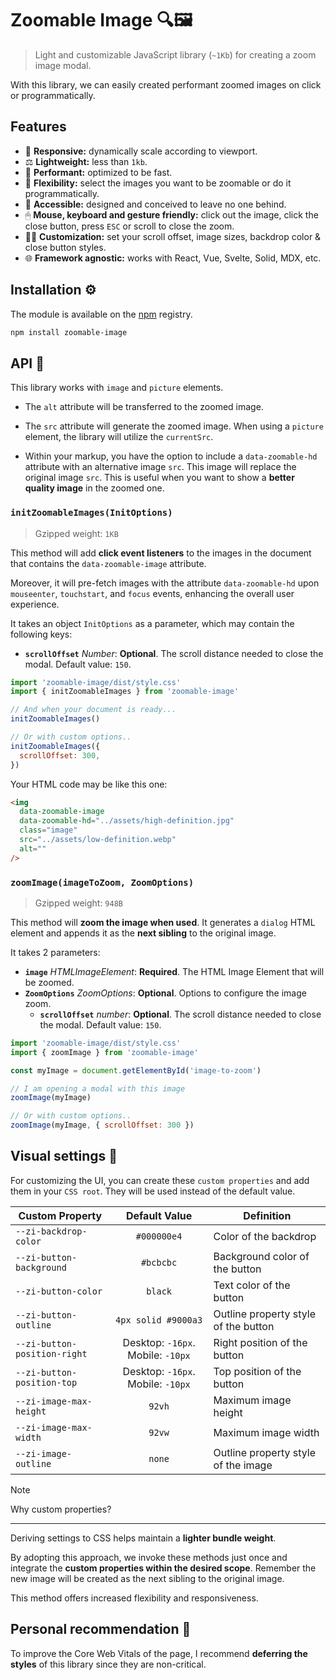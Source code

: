 # Zoomable Image 🔍🖼️

> Light and customizable JavaScript library (`~1Kb`) for creating a zoom image modal.

With this library, we can easily created performant zoomed images on click or programmatically.

## Features

- 📱 **Responsive:** dynamically scale according to viewport.
- ⚖️ **Lightweight:** less than `1kb`.
- 🚀 **Performant:** optimized to be fast.
- 🔎 **Flexibility:** select the images you want to be zoomable or do it programmatically.
- 🌈 **Accessible:** designed and conceived to leave no one behind.
- 🖱 **Mouse, keyboard and gesture friendly:** click out the image, click the close button, press `ESC` or scroll to close the zoom.
- 🕵🏽 **Customization:** set your scroll offset, image sizes, backdrop color & close button styles.
- 🌐 **Framework agnostic:** works with React, Vue, Svelte, Solid, MDX, etc.

## Installation ⚙️

The module is available on the [npm](https://www.npmjs.com) registry.

```sh
npm install zoomable-image
```

## API 🤖

This library works with `image` and `picture` elements.

- The `alt` attribute will be transferred to the zoomed image.

- The `src` attribute will generate the zoomed image. When using a `picture` element, the library will utilize the `currentSrc`.

- Within your markup, you have the option to include a `data-zoomable-hd` attribute with an alternative image `src`. This image will replace the original image `src`. This is useful when you want to show a **better quality image** in the zoomed one.

### `initZoomableImages(InitOptions)`

> Gzipped weight: `1KB`

This method will add **click event listeners** to the images in the document that contains the `data-zoomable-image` attribute.

Moreover, it will pre-fetch images with the attribute `data-zoomable-hd` upon `mouseenter`, `touchstart`, and `focus` events, enhancing the overall user experience.

It takes an object `InitOptions` as a parameter, which may contain the following keys:

- **`scrollOffset`** _Number_: **Optional**. The scroll distance needed to close the modal. Default value: `150`.

```js
import 'zoomable-image/dist/style.css'
import { initZoomableImages } from 'zoomable-image'

// And when your document is ready...
initZoomableImages()

// Or with custom options..
initZoomableImages({
  scrollOffset: 300,
})
```

Your HTML code may be like this one:

```html
<img
  data-zoomable-image
  data-zoomable-hd="../assets/high-definition.jpg"
  class="image"
  src="../assets/low-definition.webp"
  alt=""
/>
```

### `zoomImage(imageToZoom, ZoomOptions)`

> Gzipped weight: `948B`

This method will **zoom the image when used**. It generates a `dialog` HTML element and appends it as the **next sibling** to the original image.

It takes 2 parameters:

- **`image`** _HTMLImageElement_: **Required**. The HTML Image Element that will be zoomed.
- **`ZoomOptions`** _ZoomOptions_: **Optional**. Options to configure the image zoom.
  - **`scrollOffset`** _number_: **Optional**. The scroll distance needed to close the modal. Default value: `150`.

```js
import 'zoomable-image/dist/style.css'
import { zoomImage } from 'zoomable-image'

const myImage = document.getElementById('image-to-zoom')

// I am opening a modal with this image
zoomImage(myImage)

// Or with custom options..
zoomImage(myImage, { scrollOffset: 300 })
```

## Visual settings 🎨

For customizing the UI, you can create these `custom properties` and add them in your `CSS root`. They will be used instead of the default value.

| Custom Property              |           Default Value           | Definition                           |
| ---------------------------- | :-------------------------------: | ------------------------------------ |
| `--zi-backdrop-color`        |            `#000000e4`            | Color of the backdrop                |
| `--zi-button-background`     |             `#bcbcbc`             | Background color of the button       |
| `--zi-button-color`          |              `black`              | Text color of the button             |
| `--zi-button-outline`        |        `4px solid #9000a3`        | Outline property style of the button |
| `--zi-button-position-right` | Desktop: `-16px`. Mobile: `-10px` | Right position of the button         |
| `--zi-button-position-top`   | Desktop: `-16px`. Mobile: `-10px` | Top position of the button           |
| `--zi-image-max-height`      |              `92vh`               | Maximum image height                 |
| `--zi-image-max-width`       |              `92vw`               | Maximum image width                  |
| `--zi-image-outline`         |              `none`               | Outline property style of the image  |

> [!NOTE]
> Why custom properties?
>
> ---
>
> Deriving settings to CSS helps maintain a **lighter bundle weight**.
>
> By adopting this approach, we invoke these methods just once and integrate the **custom properties within the desired scope**. Remember the new image will be created as the next sibling to the original image.
>
> This method offers increased flexibility and responsiveness.

## Personal recommendation 📌

To improve the Core Web Vitals of the page, I recommend **deferring the styles** of this library since they are non-critical.

